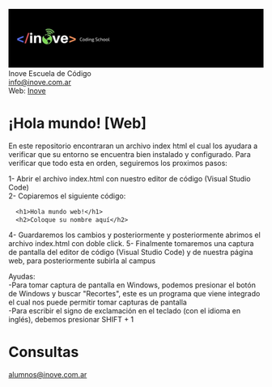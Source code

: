 ![Inove banner](inove.jpg)
Inove Escuela de Código\
info@inove.com.ar\
Web: [Inove](http://inove.com.ar)

# ¡Hola mundo! [Web]
En este repositorio encontraran un archivo index html el cual los ayudara a verificar que su entorno se encuentra bien instalado y configurado. Para verificar que todo esta en orden, seguiremos los proximos pasos:

1- Abrir el archivo index.html con nuestro editor de código (Visual Studio Code) <br>
2- Copiaremos el siguiente código: 
```
  <h1>Hola mundo web!</h1>
  <h2>Coloque su nombre aquí</h2>
 ```
4- Guardaremos los cambios y posteriormente y posteriormente abrimos el archivo index.html con doble click.
5- Finalmente tomaremos una captura de pantalla del editor de código (Visual Studio Code) y de nuestra página web, para posteriormente subirla al campus<br>

Ayudas:<br>
          -Para tomar captura de pantalla en Windows, podemos presionar el botón de Windows y buscar "Recortes", este es un programa que viene integrado el cual nos puede permitir tomar capturas de pantalla<br>
          -Para escribir el signo de exclamación en el teclado (con el idioma en inglés), debemos presionar SHIFT + 1

# Consultas
alumnos@inove.com.ar
